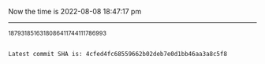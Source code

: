 Now the time is 2022-08-08 18:47:17 pm

---

<small>1879318516318086411744111786993</small>

```txt

Latest commit SHA is: 4cfed4fc68559662b02deb7e0d1bb46aa3a8c5f8
```
